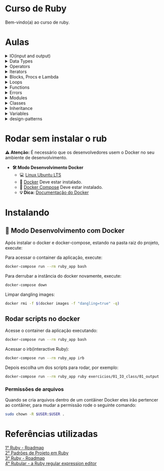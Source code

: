 # Curso de Ruby

Bem-vindo(a) ao curso de ruby.

# Aulas

<details>
    <summary>IO(input and output)</summary>
    <ul>
        <li><a href="https://github.com/claudimf/curso_ruby/blob/main/exercicios/01_IO_class/01_output.rb">Saídas</a></li>
        <li><a href="https://github.com/claudimf/curso_ruby/blob/main/exercicios/01_IO_class/02_file_input.rb">Entradas via arquivos</a></li>
        <li><a href="https://github.com/claudimf/curso_ruby/blob/main/exercicios/01_IO_class/03_user_input.rb">Entradas de usuários</a></li>
    </ul>
</details>

<details>
    <summary>Data Types</summary>
    <ul>
        <li><a href="https://github.com/claudimf/curso_ruby/blob/main/exercicios/02_Data_Types/01_Strings.rb">Strings</a></li>
        <li><a href="https://github.com/claudimf/curso_ruby/blob/main/exercicios/02_Data_Types/02_Booleans.rb">Booleans</a></li>
        <li><a href="https://github.com/claudimf/curso_ruby/blob/main/exercicios/02_Data_Types/03_Symbols.rb">Symbols</a></li>
        <li><a href="https://github.com/claudimf/curso_ruby/blob/main/exercicios/02_Data_Types/04_Numbers.rb">Numbers</a></li>
        <li><a href="https://github.com/claudimf/curso_ruby/blob/main/exercicios/02_Data_Types/05_Arrays.rb">Arrays</a></li>
        <li><a href="https://github.com/claudimf/curso_ruby/blob/main/exercicios/02_Data_Types/06_Hashes.rb">Hashes</a></li>
    </ul>
</details>

<details>
    <summary>Operators</summary>
    <ul>
        <li><a href="https://github.com/claudimf/curso_ruby/blob/main/exercicios/03_Operators/01_Operators.rb">Operators</a></li>
    </ul>
</details>

<details>
    <summary>Iterators</summary>
    <ul>
        <li><a href="https://github.com/claudimf/curso_ruby/blob/main/exercicios/04_Iterators/01_Iterators.rb">Iterators</a></li>
    </ul>
</details>

<details>
    <summary>Blocks, Procs e Lambda</summary>
    <ul>
        <li><a href="https://github.com/claudimf/curso_ruby/blob/main/exercicios/05_Blocks_Procs_Lambda/01_Example.rb">Blocks, Procs e Lambda</a></li>
    </ul>
</details>

<details>
    <summary>Loops</summary>
    <ul>
        <li><a href="https://github.com/claudimf/curso_ruby/blob/main/exercicios/06_Loops/01_Loops.rb">Loops</a></li>
    </ul>
</details>

<details>
    <summary>Functions</summary>
</details>

<details>
    <summary>Errors</summary>
</details>

<details>
    <summary>Modules</summary>
</details>

<details>
    <summary>Classes</summary>
</details>

<details>
    <summary>Inheritance</summary>
</details>

<details>
    <summary>Variables</summary>
</details>

<details>
    <summary>design-patterns</summary>
</details>

# Rodar sem instalar o rub

**:warning: Atenção:**  É necessário que os desenvolvedores usem o Docker no seu ambiente de desenvolvimento.

- **🛠 Modo Desenvolvimento Docker**
    - :computer: [Linux Ubuntu LTS](https://ubuntu.com/download/desktop)
    - 🐳 [Docker](https://docs.docker.com/engine/installation/) Deve estar instalado.
    - 🐳 [Docker Compose](https://docs.docker.com/compose/) Deve estar instalado.
    - **💡 Dica:** [Documentação do Docker](https://docs.docker.com/)

# Instalando

## 🐳 Modo Desenvolvimento com Docker

Após instalar o docker e docker-compose, estando na pasta raiz do projeto, execute:

Para acessar o container da aplicação, execute:

```sh
docker-compose run --rm ruby_app bash
```

Para derrubar a instância do docker novamente, execute:

```sh
docker-compose down
```

Limpar dangling images:
```sh
docker rmi -f $(docker images -f "dangling=true" -q)
```

## Rodar scripts no docker

Acesse o container da aplicação executando:

```sh
docker-compose run --rm ruby_app bash
```

Acessar o irb(interactive Ruby):

```sh
docker-compose run --rm ruby_app irb
```

Depois escolha um dos scripts para rodar, por exemplo:

```sh
docker-compose run --rm ruby_app ruby exercicios/01_IO_class/01_output.rb
```
### Permissões de arquivos ###
Quando se cria arquivos dentro de um contâiner Docker eles irão pertencer ao contâiner, para mudar a permissão rode o seguinte comando:

```sh
sudo chown -R $USER:$USER .
```

# Referências utilizadas

[1° Ruby - Roadmap](https://github.com/evertonlopesc/Ruby-Roadmap)  
[2° Padrões de Projeto em Ruby](https://refactoring.guru/pt-br/design-patterns/ruby)  
[3° Ruby - Roadmap](https://github.com/evertonlopesc/Ruby-Roadmap)  
[4° Rubular - a Ruby regular expression editor](https://rubular.com/)  
